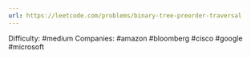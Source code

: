 ```yaml
---
url: https://leetcode.com/problems/binary-tree-preorder-traversal
---
```


Difficulty: #medium
Companies: #amazon #bloomberg #cisco #google #microsoft